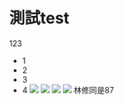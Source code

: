 # 測試test
123
- 1
- 2
- 3
- 4
![](https://i.imgur.com/O3neWIB.gif)
![](https://i.imgur.com/zpxVqxS.gif)
![](https://i.imgur.com/F5U9y8v.gif)
![](https://i.imgur.com/ti9lOcK.gif)
林修同是87